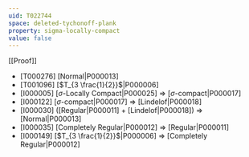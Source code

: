 ```yaml
---
uid: T022744
space: deleted-tychonoff-plank
property: sigma-locally-compact
value: false
---
```

[[Proof]]

* [T000276] [Normal|P000013]
* [T001096] [$T_{3 \frac{1}{2}}$|P000006]
* [I000005] [$\sigma$-Locally Compact|P000025] => [$\sigma$-compact|P000017]
* [I000122] [$\sigma$-compact|P000017] => [Lindelof|P000018]
* [I000030] ([Regular|P000011] + [Lindelof|P000018]) => [Normal|P000013]
* [I000035] [Completely Regular|P000012] => [Regular|P000011]
* [I000149] [$T_{3 \frac{1}{2}}$|P000006] => [Completely Regular|P000012]

